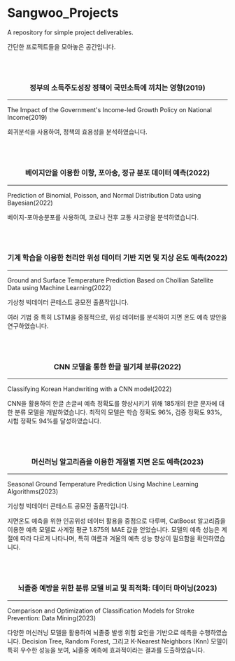 # Sangwoo_Projects
A repository for simple project deliverables.

간단한 프로젝트들을 모아놓은 공간입니다.

<br></br>


 ###  <div align='center'>정부의 소득주도성장 정책이 국민소득에 끼치는 영향(2019) </div>
 ---
The Impact of the Government's Income-led Growth Policy on National Income(2019)

회귀분석을 사용하여, 정책의 효용성을 분석하였습니다.

<br></br>
### <div align='center'>베이지안을 이용한 이항, 포아송, 정규 분포 데이터 예측(2022) </div>
---
Prediction of Binomial, Poisson, and Normal Distribution Data using Bayesian(2022)

베이지-포아송분포를 사용하여, 코로나 전후 교통 사고량을 분석하였습니다.

<br></br>
### <div align='center'> 기계 학습을 이용한 천리안 위성 데이터 기반 지면 및 지상 온도 예측(2022) </div>
---
Ground and Surface Temperature Prediction Based on Chollian Satellite Data using Machine Learning(2022)

기상청 빅데이터 콘테스트 공모전 출품작입니다.

여러 기법 중 특히 LSTM을 중점적으로, 위성 데이터를 분석하여 지면 온도 예측 방안을 연구하였습니다.

<br></br>
### <div align='center'> CNN 모델을 통한 한글 필기체 분류(2022) </div>
---
Classifying Korean Handwriting with a CNN model(2022)

CNN을 활용하여 한글 손글씨 예측 정확도를 향상시키기 위해 185개의 한글 문자에 대한 분류 모델을 개발하였습니다. 
최적의 모델은 학습 정확도 96%, 검증 정확도 93%, 시험 정확도 94%를 달성하였습니다.

<br></br>
### <div align='center'> 머신러닝 알고리즘을 이용한 계절별 지면 온도 예측(2023) </div>
---
Seasonal Ground Temperature Prediction Using Machine Learning Algorithms(2023)

기상청 빅데이터 콘테스트 공모전 출품작입니다.

지면온도 예측을 위한 인공위성 데이터 활용을 중점으로 다루며, CatBoost 알고리즘을 이용한 예측 모델로 사계절 평균 1.875의 MAE 값을 얻었습니다.
모델의 예측 성능은 계절에 따라 다르게 나타나며, 특히 여름과 겨울의 예측 성능 향상이 필요함을 확인하였습니다.

<br></br>
### <div align='center'> 뇌졸중 예방을 위한 분류 모델 비교 및 최적화: 데이터 마이닝(2023) </div>
---
Comparison and Optimization of Classification Models for Stroke Prevention: Data Mining(2023)

다양한 머신러닝 모델을 활용하여 뇌졸중 발생 위험 요인을 기반으로 예측을 수행하였습니다. Decision Tree, Random Forest, 그리고 K-Nearest Neighbors (Knn) 모델이 특히 우수한 성능을 보여, 뇌졸중 예측에 효과적이라는 결과를 도출하였습니다.
